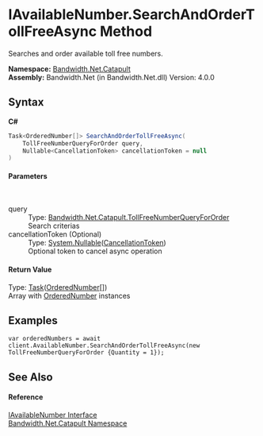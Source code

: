 ﻿# IAvailableNumber.SearchAndOrderTollFreeAsync Method 
 

Searches and order available toll free numbers.

**Namespace:**&nbsp;<a href ="N_Bandwidth_Net_Catapult.md">Bandwidth.Net.Catapult</a><br />**Assembly:**&nbsp;Bandwidth.Net (in Bandwidth.Net.dll) Version: 4.0.0

## Syntax

**C#**<br />
``` C#
Task<OrderedNumber[]> SearchAndOrderTollFreeAsync(
	TollFreeNumberQueryForOrder query,
	Nullable<CancellationToken> cancellationToken = null
)
```


#### Parameters
&nbsp;<dl><dt>query</dt><dd>Type: <a href ="T_Bandwidth_Net_Catapult_TollFreeNumberQueryForOrder.md">Bandwidth.Net.Catapult.TollFreeNumberQueryForOrder</a><br />Search criterias</dd><dt>cancellationToken (Optional)</dt><dd>Type: <a href="http://msdn2.microsoft.com/en-us/library/b3h38hb0" target="_blank">System.Nullable</a>(<a href="http://msdn2.microsoft.com/en-us/library/dd384802" target="_blank">CancellationToken</a>)<br />Optional token to cancel async operation</dd></dl>

#### Return Value
Type: <a href="http://msdn2.microsoft.com/en-us/library/dd321424" target="_blank">Task</a>(<a href ="T_Bandwidth_Net_Catapult_OrderedNumber.md">OrderedNumber</a>[])<br />Array with <a href ="T_Bandwidth_Net_Catapult_OrderedNumber.md">OrderedNumber</a> instances

## Examples

```
var orderedNumbers = await client.AvailableNumber.SearchAndOrderTollFreeAsync(new TollFreeNumberQueryForOrder {Quantity = 1});
```


## See Also


#### Reference
<a href ="T_Bandwidth_Net_Catapult_IAvailableNumber.md">IAvailableNumber Interface</a><br /><a href ="N_Bandwidth_Net_Catapult.md">Bandwidth.Net.Catapult Namespace</a><br />